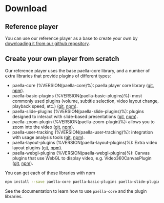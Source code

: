# Download

## Reference player

You can use our reference player as a base to create your own by [downloading it from our github repository](https://github.com/polimediaupv/paella-player). 

## Create your own player from scratch

Our reference player uses the base paella-core library, and a number of extra libraries that provide plugins of different types:

- paella-core (%VERSION(paella-core)%): paella player core library ([git](https://github.com/polimediaupv/paella-core), [npm](https://www.npmjs.com/package/paella-core)).
- paella-basic-plugins (%VERSION(paella-basic-plugins)%): most commonly used plugins (volume, subtitle selection, video layout change, playback speed, etc.) ([git](https://github.com/polimediaupv/paella-basic-plugins), [npm](https://www.npmjs.com/package/paella-basic-plugins)).
- paella-slide-plugins  (%VERSION(paella-slide-plugins)%): plugins designed to interact with slide-based presentations ([git](https://github.com/polimediaupv/paella-slide-plugins), [npm](https://www.npmjs.com/package/paella-slide-plugins)).
- paella-zoom-plugin (%VERSION(paella-zoom-plugin)%): allows you to zoom into the video ([git](https://github.com/polimediaupv/paella-zoom-plugin), [npm](https://www.npmjs.com/package/paella-zoom-plugin)).
- paella-user-tracking (%VERSION(paella-user-tracking)%): integration with usage analysis tools ([git](https://github.com/polimediaupv/paella-user-tracking), [npm](https://www.npmjs.com/package/paella-user-tracking)).
- paella-layout-plugins (%VERSION(paella-layout-plugins)%): Extra video layout plugins ([git](https://github.com/polimediaupv/paella-layout-plugins), [npm](https://www.npmjs.com/package/paella-layout-plugins)).
- paella-webgl-plugins (%VERSION(paella-webgl-plugins)%): Canvas plugins that use WebGL to display video, e.g. Video360CanvasPlugin ([git](https://github.com/polimediaupv/paella-webgl-plugins), [npm](https://www.npmjs.com/package/paella-webgl-plugins)).

You can get each of these libraries with npm

```sh
npm install --save paella-core paella-basic-plugins paella-slide-plugins paella-zoom-plugin paella-user-tracking
```

See the documentation to learn how to use `paella-core` and the plugin libraries.
